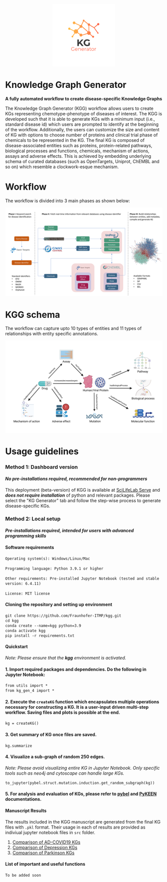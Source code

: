 <p align="center">
  <img style="width: 200; height: 200px;" src="data/misc/KGG.png">
</p>

# Knowledge Graph Generator
**A fully automated workflow to create disease-specific Knowledge Graphs**

The Knowledge Graph Generator (KGG) workflow allows users to create KGs representing chemotype-phenotype of diseases of interest. The KGG is developed such that it is able to generate KGs with a minimum input (i.e., standard disease id) which users are prompted to identify at the beginning of the workflow. Additionally, the users can customize the size and content of KG with options to choose number of proteins and clinical trial phase of chemicals to be represented in the KG. The final KG is composed of disease-associated entities such as proteins, protein-related pathways, biological processes and functions, chemicals, mechanism of actions, assays and adverse effects. This is achieved by embedding underlying schema of curated databases (such as OpenTargets, Uniprot, ChEMBL and so on) which resemble a clockwork-esque mechanism.  

# Workflow

The workflow is divided into 3 main phases as shown below:

![KGGworkflow](https://github.com/Fraunhofer-ITMP/kgg/blob/main/data/manuscript%20figures%20and%20files/Figure%201.png)

# KGG schema

The workflow can capture upto 10 types of entities and 11 types of relationships with entity specific annotations.

![KGGschema](https://github.com/Fraunhofer-ITMP/kgg/blob/main/data/misc/kggSchema.png)

# Usage guidelines

### Method 1: Dashboard version
#### *No pre-installations required, recommended for non-programmers* ####
This deployment (beta-version) of KGG is available at [SciLifeLab Serve](https://fraunhofer-itmp-ds-toolkit.serve.scilifelab.se/KG_Generator) and ***does not require installation*** of python and relevant packages. Please select the "KG Generator" tab and follow the step-wise process to generate disease-specific KGs.

### Method 2: Local setup 
#### *Pre-installations required, intended for users with advanced programming skills* ####

#### Software requirements

    Operating system(s): Windows/Linux/Mac
    
    Programming language: Python 3.9.1 or higher
    
    Other requirements: Pre-installed Jupyter Notebook (tested and stable version: 6.4.11)
    
    License: MIT license

#### Cloning the repository and setting up environment

    git clone https://github.com/Fraunhofer-ITMP/kgg.git
    cd kgg
    conda create --name=kgg python=3.9
    conda activate kgg
    pip install -r requirements.txt

#### Quickstart
*Note: Please ensure that the **kgg** environment is activated.*

#### 1. Import required packages and dependencies. Do the following in Jupyter Notebook: 

    from utils import *
    from kg_gen_4 import *
    
#### 2. Execute the `createKG` function which encapsulates multiple operations necessary for constructing a KG. It is a user-input driven multi-step workflow. Saving files and plots is possible at the end. 

    kg = createKG()

#### 3. Get summary of KG once files are saved.

    kg.summarize

#### 4. Visualize a sub-graph of random 250 edges. 

*Note: Please avoid visualizing entire KG in Jupyter Notebook. Only specific tools such as neo4j and cytoscape can handle large KGs.*

    
    to_jupyter(pybel.struct.mutation.induction.get_random_subgraph(kg))

#### 5. For analysis and evaluation of KGs, please refer to [pybel](https://pybel.readthedocs.io/en/latest/index.html) and [PyKEEN](https://github.com/pykeen/pykeen) documentations. 

#### Manuscript Results

The results included in the KGG manuscript are generated from the final KG files with `.pkl` format. Their usage in each of results are provided as indiviual jupyter notebook files in `src` folder.
1. [Comparison of AD-COVID19 KGs](https://github.com/Fraunhofer-ITMP/kgg/blob/main/src/Comparison%20of%20AD-COVID19%20KGs.ipynb)  
2. [Comparison of Depression KGs](https://github.com/Fraunhofer-ITMP/kgg/blob/main/src/Comparison%20of%20Depression%20KGs.ipynb)
3. [Comparison of Parkinson KGs](https://github.com/Fraunhofer-ITMP/kgg/blob/main/src/Comparison%20of%20Parkinson%20KGs.ipynb)

####  List of important and useful functions

    To be added soon
